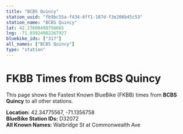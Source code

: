 ```yaml
---
title: "BCBS Quincy"
station_uuid: "fb9bc55a-f434-6ff1-187d-f3e206b45c53"
station_name: "BCBS Quincy"
lat: 42.27600498756665
lng: -71.03924982267927
bluebike_ids: ["317"]
all_names: ["BCBS Quincy"]
type: "station"
---
```


# FKBB Times from BCBS Quincy

This page shows the Fastest Known BlueBike (FKBB) times from **BCBS Quincy** to all other stations.

**Location:** 42.34775567, -71.1356758  
**BlueBike Station IDs:** D32072  
**All Known Names:** Walbridge St at Commonwealth Ave

